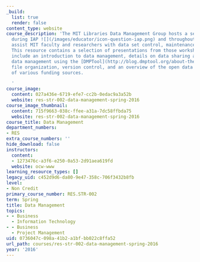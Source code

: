```yaml
---
_build:
  list: true
  render: false
content_type: website
course_description: 'The MIT Libraries Data Management Group hosts a set of workshops
  during IAP ![](/images/educator/icon-question-iap.png) and throughout the year to
  assist MIT faculty and researchers with data set control, maintenance, and sharing.
  This resource contains a selection of presentations from those workshops. Topics
  include an introduction to data management, details on data sharing and storage,
  data management using the [DMPTool](http://blog.dmptool.org/about-the-dmptool/),
  file organization, version control, and an overview of the open data requirements
  of various funding sources.

  '
course_image:
  content: 027a436e-6719-efe7-cc2b-0edac9a3a52b
  website: res-str-002-data-management-spring-2016
course_image_thumbnail:
  content: 715f9663-038c-ffee-a31a-7dc58ffbda75
  website: res-str-002-data-management-spring-2016
course_title: Data Management
department_numbers:
- RES
extra_course_numbers: ''
hide_download: false
instructors:
  content:
  - 1273476c-a3f6-e250-0a53-2d91aea619fd
  website: ocw-www
learning_resource_types: []
legacy_uid: c452d9d6-da80-9e47-358c-706f3432b8fb
level:
- Non Credit
primary_course_number: RES.STR-002
term: Spring
title: Data Management
topics:
- - Business
  - Information Technology
- - Business
  - Project Management
uid: 0736047c-098a-41b2-a1bf-bb022c8ffa52
url_path: courses/res-str-002-data-management-spring-2016
year: '2016'
---
```

